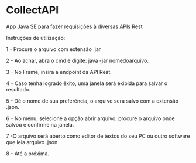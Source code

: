 # CollectAPI
App Java SE para fazer requisições à diversas APIs Rest

Instruções de utilização: 

1 - Procure o arquivo com extensão .jar

2 - Ao achar, abra o cmd e digite: java -jar nomedoarquivo.

3 - No Frame, insira a endpoint da API Rest.

4 - Caso tenha logrado êxito, uma janela será exibida para salvar o resultado.

5 - Dê o nome de sua preferência, o arquivo sera salvo com a extensão .json.

6 - No menu, selecione a opção abrir arquivo, procure o arquivo onde salvou e confirme na janela.

7 -O arquivo será aberto como editor de textos do seu PC ou outro software que leia arquivo .json

8 - Até a próxima.
